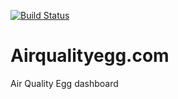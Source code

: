 [![Build Status](https://secure.travis-ci.org/cosm/airqualityegg.com.png)](http://travis-ci.org/cosm/airqualityegg.com)

Airqualityegg.com
=================

Air Quality Egg dashboard
